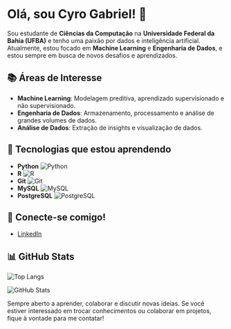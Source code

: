 # Olá, sou Cyro Gabriel! 👋

Sou estudante de **Ciências da Computação** na **Universidade Federal da Bahia (UFBA)** e tenho uma paixão por dados e inteligência artificial. Atualmente, estou focado em **Machine Learning** e **Engenharia de Dados**, e estou sempre em busca de novos desafios e aprendizados.

## 📚 Áreas de Interesse
- **Machine Learning**: Modelagem preditiva, aprendizado supervisionado e não supervisionado.
- **Engenharia de Dados**: Armazenamento, processamento e análise de grandes volumes de dados.
- **Análise de Dados**: Extração de insights e visualização de dados.

## 🔧 Tecnologias que estou aprendendo
- **Python** ![Python](https://img.shields.io/badge/Python-FFD43B?style=for-the-badge&logo=python&logoColor=blue)
- **R** ![R](https://img.shields.io/badge/R-276DC3?style=for-the-badge&logo=r&logoColor=white)
- **Git** ![Git](https://img.shields.io/badge/GIT-E44C30?style=for-the-badge&logo=git&logoColor=white)
- **MySQL** ![MySQL](https://img.shields.io/badge/MySQL-005C84?style=for-the-badge&logo=mysql&logoColor=white)
- **PostgreSQL** ![PostgreSQL](https://img.shields.io/badge/PostgreSQL-316192?style=for-the-badge&logo=postgresql&logoColor=white)


## 💬 Conecte-se comigo!
- [LinkedIn](https://www.linkedin.com/in/cyro-rocha/)

## 📊 GitHub Stats

![Top Langs](https://github-readme-stats-git-masterrstaa-rickstaa.vercel.app/api/top-langs/?username=CyroRocha&layout=compact&bg_color=000&border_color=30A3DC&title_color=30A3DC&text_color=FFF)

![GitHub Stats](https://github-readme-stats.vercel.app/api?username=CyroRocha&theme=transparent&bg_color=000&border_color=30A3DC&show_icons=true&icon_color=30A3DC&title_color=30A3DC&text_color=FFF)


Sempre aberto a aprender, colaborar e discutir novas ideias. Se você estiver interessado em trocar conhecimentos ou colaborar em projetos, fique à vontade para me contatar!

